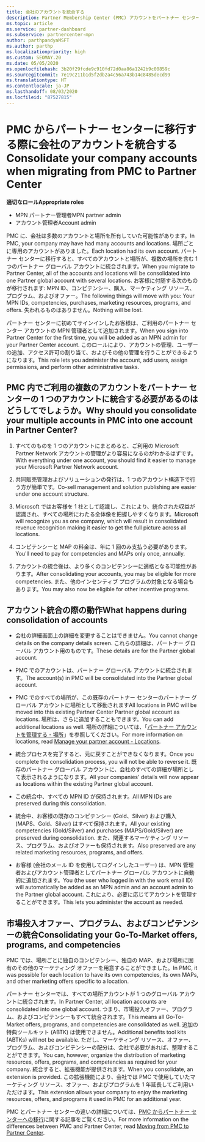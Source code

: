 ```yaml
---
title: 会社のアカウントを統合する
description: Partner Membership Center (PMC) アカウントをパートナー センターの 1 つのアカウントに統合する方法について説明します。 PMC からパートナー センターへの移行に適用されます。
ms.topic: article
ms.service: partner-dashboard
ms.subservice: partnercenter-mpn
author: parthpandyaMSFT
ms.author: parthp
ms.localizationpriority: high
ms.custom: SEOMAY.20
ms.date: 05/05/2020
ms.openlocfilehash: 3b20f29fcde9c910fd72d0aa86a1242b9c00859c
ms.sourcegitcommit: 7e19c211b1d5f2db2a4c56a743b14c8485decd99
ms.translationtype: HT
ms.contentlocale: ja-JP
ms.lasthandoff: 08/03/2020
ms.locfileid: "87527815"
---
```

# <a name="consolidate-your-company-accounts-when-migrating-from-pmc-to-partner-center"></a><span data-ttu-id="faec2-104">PMC からパートナー センターに移行する際に会社のアカウントを統合する</span><span class="sxs-lookup"><span data-stu-id="faec2-104">Consolidate your company accounts when migrating from PMC to Partner Center</span></span>

<span data-ttu-id="faec2-105">**適切なロール**</span><span class="sxs-lookup"><span data-stu-id="faec2-105">**Appropriate roles**</span></span>

- <span data-ttu-id="faec2-106">MPN パートナー管理者</span><span class="sxs-lookup"><span data-stu-id="faec2-106">MPN partner admin</span></span>
- <span data-ttu-id="faec2-107">アカウント管理者</span><span class="sxs-lookup"><span data-stu-id="faec2-107">Account admin</span></span>

<span data-ttu-id="faec2-108">PMC に、会社は多数のアカウントと場所を所有していた可能性があります。</span><span class="sxs-lookup"><span data-stu-id="faec2-108">In PMC, your company may have had many accounts and locations.</span></span> <span data-ttu-id="faec2-109">場所ごとに専用のアカウントがありました。</span><span class="sxs-lookup"><span data-stu-id="faec2-109">Each location had its own account.</span></span> <span data-ttu-id="faec2-110">パートナー センターに移行すると、すべてのアカウントと場所が、複数の場所を含む 1 つのパートナー グローバル アカウントに統合されます。</span><span class="sxs-lookup"><span data-stu-id="faec2-110">When you migrate to Partner Center, all of the accounts and locations will be consolidated into one Partner global account with several locations.</span></span> <span data-ttu-id="faec2-111">お客様に付随する次のものが移行されます: MPN ID、コンピテンシー、購入、マーケティング リソース、プログラム、およびオファー。</span><span class="sxs-lookup"><span data-stu-id="faec2-111">The following things will move with you: Your MPN IDs, competencies, purchases, marketing resources, programs, and offers.</span></span> <span data-ttu-id="faec2-112">失われるものはありません。</span><span class="sxs-lookup"><span data-stu-id="faec2-112">Nothing will be lost.</span></span>

<span data-ttu-id="faec2-113">パートナー センターに初めてサインインしたお客様は、ご利用のパートナー センター アカウントの MPN 管理者として追加されます。</span><span class="sxs-lookup"><span data-stu-id="faec2-113">When you sign into Partner Center for the first time, you will be added as an MPN admin for your Partner Center account.</span></span> <span data-ttu-id="faec2-114">このロールにより、アカウントの管理、ユーザーの追加、アクセス許可の割り当て、およびその他の管理を行うことができるようになります。</span><span class="sxs-lookup"><span data-stu-id="faec2-114">This role lets you administer the account, add users, assign permissions, and perform other administrative tasks.</span></span>

## <a name="why-should-you-consolidate-your-multiple-accounts-in-pmc-into-one-account-in-partner-center"></a><span data-ttu-id="faec2-115">PMC 内でご利用の複数のアカウントをパートナー センターの 1 つのアカウントに統合する必要があるのはどうしてでしょうか。</span><span class="sxs-lookup"><span data-stu-id="faec2-115">Why should you consolidate your multiple accounts in PMC into one account in Partner Center?</span></span>

1. <span data-ttu-id="faec2-116">すべてのものを 1 つのアカウントにまとめると、ご利用の Microsoft Partner Network アカウントの管理がより容易になるのがわかるはずです。</span><span class="sxs-lookup"><span data-stu-id="faec2-116">With everything under one account, you should find it easier to manage your Microsoft Partner Network account.</span></span>

2. <span data-ttu-id="faec2-117">共同販売管理およびソリューションの発行は、1 つのアカウント構造下で行う方が簡単です。</span><span class="sxs-lookup"><span data-stu-id="faec2-117">Co-sell management and solution publishing are easier under one account structure.</span></span>

3. <span data-ttu-id="faec2-118">Microsoft ではお客様を 1 社として認識し、これにより、統合された収益が認識され、すべての場所にわたる全体像を把握しやすくなります。</span><span class="sxs-lookup"><span data-stu-id="faec2-118">Microsoft will recognize you as one company, which will result in consolidated revenue recognition making it easier to get the full picture across all locations.</span></span>  

4. <span data-ttu-id="faec2-119">コンピテンシーと MAP の料金は、年に 1 回のみ支払う必要があります。</span><span class="sxs-lookup"><span data-stu-id="faec2-119">You'll need to pay for competencies and MAPs only once, annually.</span></span>

5. <span data-ttu-id="faec2-120">アカウントの統合後は、より多くのコンピテンシーに適格となる可能性があります。</span><span class="sxs-lookup"><span data-stu-id="faec2-120">After consolidating your accounts, you may be eligible for more competencies.</span></span> <span data-ttu-id="faec2-121">また、他のインセンティブ プログラムの対象となる場合もあります。</span><span class="sxs-lookup"><span data-stu-id="faec2-121">You may also now be eligible for other incentive programs.</span></span>

## <a name="what-happens-during-consolidation-of-accounts"></a><span data-ttu-id="faec2-122">アカウント統合の際の動作</span><span class="sxs-lookup"><span data-stu-id="faec2-122">What happens during consolidation of accounts</span></span>

- <span data-ttu-id="faec2-123">会社の詳細画面上の詳細を変更することはできません。</span><span class="sxs-lookup"><span data-stu-id="faec2-123">You cannot change details on the company details screen.</span></span> <span data-ttu-id="faec2-124">これらの詳細は、パートナー グローバル アカウント用のものです。</span><span class="sxs-lookup"><span data-stu-id="faec2-124">These details are for the Partner global account.</span></span>

- <span data-ttu-id="faec2-125">PMC でのアカウントは、パートナー グローバル アカウントに統合されます。</span><span class="sxs-lookup"><span data-stu-id="faec2-125">The account(s) in PMC will be consolidated into the Partner global account.</span></span>

- <span data-ttu-id="faec2-126">PMC でのすべての場所が、この既存のパートナー センターのパートナー グローバル アカウントに場所として移動されます</span><span class="sxs-lookup"><span data-stu-id="faec2-126">All locations in PMC will be moved into this existing Partner Center Partner global account as locations.</span></span> <span data-ttu-id="faec2-127">場所は、さらに追加することもできます。</span><span class="sxs-lookup"><span data-stu-id="faec2-127">You can add additional locations as well.</span></span> <span data-ttu-id="faec2-128">場所の詳細については、「[パートナー アカウントを管理する - 場所](manage-locations.md)」を参照してください。</span><span class="sxs-lookup"><span data-stu-id="faec2-128">For more information on locations, read  [Manage your partner account - Locations](manage-locations.md).</span></span>

- <span data-ttu-id="faec2-129">統合プロセスを完了すると、元に戻すことができなくなります。</span><span class="sxs-lookup"><span data-stu-id="faec2-129">Once you complete the consolidation process, you will not be able to reverse it.</span></span> <span data-ttu-id="faec2-130">既存のパートナー グローバル アカウントに、会社のすべての詳細が場所として表示されるようになります。</span><span class="sxs-lookup"><span data-stu-id="faec2-130">All your companies' details will now appear as locations within the existing Partner global account.</span></span> 

- <span data-ttu-id="faec2-131">この統合中、すべての MPN ID が保持されます。</span><span class="sxs-lookup"><span data-stu-id="faec2-131">All MPN IDs are preserved during this consolidation.</span></span>

- <span data-ttu-id="faec2-132">統合中、お客様の既存のコンピテンシー (Gold、Silver) および購入 (MAPS、Gold、Silver) はすべて保持されます。</span><span class="sxs-lookup"><span data-stu-id="faec2-132">All your existing competencies (Gold/Silver) and purchases (MAPS/Gold/Silver) are preserved during consolidation.</span></span> <span data-ttu-id="faec2-133">また、関連するマーケティング リソース、プログラム、およびオファーも保持されます。</span><span class="sxs-lookup"><span data-stu-id="faec2-133">Also preserved are any related marketing resources, programs, and offers.</span></span>

- <span data-ttu-id="faec2-134">お客様 (会社のメール ID を使用してログインしたユーザー) は、MPN 管理者およびアカウント管理者としてパートナー グローバル アカウントに自動的に追加されます。</span><span class="sxs-lookup"><span data-stu-id="faec2-134">You (the user who logged in with the work email ID) will automatically be added as an MPN admin and an account admin to the Partner global account.</span></span> <span data-ttu-id="faec2-135">これにより、必要に応じてアカウントを管理することができます。</span><span class="sxs-lookup"><span data-stu-id="faec2-135">This lets you administer the account as needed.</span></span>

## <a name="consolidating-your-go-to-market-offers-programs-and-competencies"></a><span data-ttu-id="faec2-136">市場投入オファー、プログラム、およびコンピテンシーの統合</span><span class="sxs-lookup"><span data-stu-id="faec2-136">Consolidating your Go-To-Market offers, programs, and competencies</span></span>

<span data-ttu-id="faec2-137">PMC では、場所ごとに独自のコンピテンシー、独自の MAP、および場所に固有のその他のマーケティング オファーを用意することができました。</span><span class="sxs-lookup"><span data-stu-id="faec2-137">In PMC, it was possible for each location to have its own competencies, its own MAPs, and other marketing offers specific to a location.</span></span>

<span data-ttu-id="faec2-138">パートナー センターでは、すべての場所アカウントが 1 つのグローバル アカウントに統合されます。</span><span class="sxs-lookup"><span data-stu-id="faec2-138">In Partner Center, all location accounts are consolidated into one global account.</span></span> <span data-ttu-id="faec2-139">つまり、市場投入オファー、プログラム、およびコンピテンシーもすべて統合されます。</span><span class="sxs-lookup"><span data-stu-id="faec2-139">This means all Go-To-Market offers, programs, and competencies are consolidated as well.</span></span> <span data-ttu-id="faec2-140">追加の特典ツールキット (ABTK) は使用できません。</span><span class="sxs-lookup"><span data-stu-id="faec2-140">Additional benefits tool kits (ABTKs) will not be available.</span></span> <span data-ttu-id="faec2-141">ただし、マーケティング リソース、オファー、プログラム、およびコンピテンシーの配分は、会社で必要があれば、整理することができます。</span><span class="sxs-lookup"><span data-stu-id="faec2-141">You can, however, organize the distribution of marketing resources, offers, programs, and competencies as required for your company.</span></span> <span data-ttu-id="faec2-142">統合すると、拡張機能が提供されます。</span><span class="sxs-lookup"><span data-stu-id="faec2-142">When you consolidate, an extension is provided.</span></span> <span data-ttu-id="faec2-143">この拡張機能により、会社では PMC で使用していたマーケティング リソース、オファー、およびプログラムを 1 年延長してご利用いただけます。</span><span class="sxs-lookup"><span data-stu-id="faec2-143">This extension allows your company to enjoy the marketing resources, offers, and programs it used in PMC for an additional year.</span></span>

<span data-ttu-id="faec2-144">PMC とパートナー センターの違いの詳細については、[PMC からパートナー センターへの移行](guide-to-migration.md)に関する記事をご覧ください。</span><span class="sxs-lookup"><span data-stu-id="faec2-144">For more information on the differences between PMC and Partner Center, read [Moving from PMC to Partner Center](guide-to-migration.md).</span></span>
